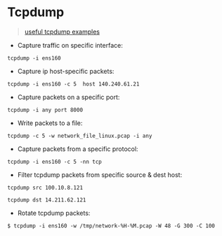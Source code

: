 # Tcpdump
> [useful tcpdump examples](https://www.howtouselinux.com/post/10-useful-tcpdump-command-examples)

- Capture traffic on specific interface:  

`tcpdump -i ens160`

- Capture ip host-specific packets:

`tcpdump -i ens160 -c 5  host 140.240.61.21`

- Capture packets on a specific port:

`tcpdump -i any port 8000`

- Write packets to a file:

`tcpdump -c 5 -w network_file_linux.pcap -i any`

- Capture packets from a specific protocol: 

`tcpdump -i ens160 -c 5 -nn tcp`

- Filter tcpdump packets from specific source & dest host:

`tcpdump src 100.10.8.121`

`tcpdump dst 14.211.62.121`

- Rotate tcpdump packets:

`$ tcpdump -i ens160 -w /tmp/network-%H-%M.pcap -W 48 -G 300 -C 100`
